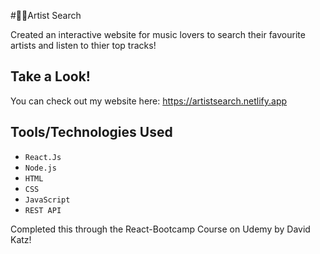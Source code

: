 #🎵🎶Artist Search 

Created an interactive website for music lovers to search their favourite artists and listen to thier top tracks!

## Take a Look!
You can check out my website here: https://artistsearch.netlify.app

## Tools/Technologies Used
- `React.Js`
- `Node.js`
- `HTML`
- `CSS`
- `JavaScript`
- `REST API`


Completed this through the React-Bootcamp Course on Udemy by David Katz!

